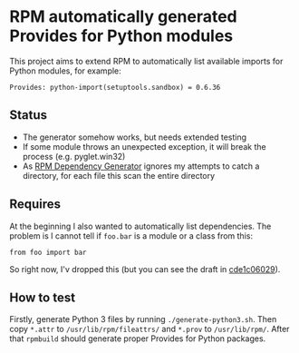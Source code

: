 RPM automatically generated Provides for Python modules
=======================================================

This project aims to extend RPM to automatically list available imports for Python modules, for example:

    Provides: python-import(setuptools.sandbox) = 0.6.36

Status
------

 * The generator somehow works, but needs extended testing
 * If some module throws an unexpected exception, it will break the process (e.g. pyglet.win32)
 * As [RPM Dependency Generator](http://www.rpm.org/wiki/PackagerDocs/DependencyGenerator) ignores my attempts to catch a directory, for each file this scan the entire directory

Requires
--------

At the beginning I also wanted to automatically list dependencies. The problem is I cannot tell if `foo.bar` is a module or a class from this:

    from foo import bar

So right now, I'v dropped this (but you can see the draft in [cde1c06029](https://github.com/hroncok/python-rpm-imports/blob/cde1c06029f6bff27bfe566052e1162ebd45ae25/list-required-imports.py)).

How to test
-----------

Firstly, generate Python 3 files by running `./generate-python3.sh`. Then copy `*.attr` to `/usr/lib/rpm/fileattrs/` and `*.prov` to `/usr/lib/rpm/`. After that `rpmbuild` should generate proper Provides for Python packages.
